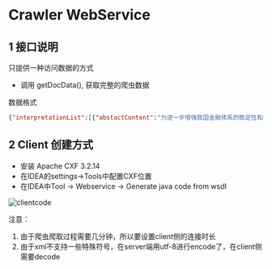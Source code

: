 # Crawler WebService

## 1 接口说明

只提供一种访问数据的方式

+ 调用 getDocData(), 获取完整的爬虫数据

数据格式

```JSON
{"interpretationList":[{"abstactContent":"为进一步增强我国金融体系的稳定性和健康性，保障我国全球系统重要性银行具有充足的损失吸收和资本重组能力，防范化解系统性金融风险，经国务院同意，人民银行会同银保监会、财政部联合发布《全球系统重要性银行总损失吸收能力管理办法》（以下简称《办法》），有关部门负责","docId":1015207,"text":"XXX","time":"2021-10-29","title":"中国人民银行 银保监会 财政部有关部门负责人就《全球系统重要性银行总损失吸收能力管理办法》答记者问"},{...},...,{...}]}
```

## 2 Client 创建方式

+  安装 Apache CXF 3.2.14
+ 在IDEA的settings->Tools中配置CXF位置
+ 在IDEA中Tool -> Webservice -> Generate java code from wsdl

![clientcode](https://cdn.jsdelivr.net/gh/Coolingsky167/Figure/cover/20211102182400.jpg)

注意：

1. 由于爬虫爬取过程需要几分钟，所以要设置client侧的连接时长
2. 由于xml不支持一些特殊符号，在server端用utf-8进行encode了，在client侧需要decode